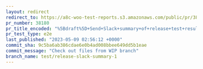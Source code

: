 ```yaml
---
layout: redirect
redirect_to: https://a8c-woo-test-reports.s3.amazonaws.com/public/pr/38180/e2e/index.html
pr_number: 38180
pr_title_encoded: "%5Bdraft%5D+Send+Slack+summary+of+release+test+results"
pr_test_type: e2e
last_published: "2023-05-09 02:56:12 +0000"
commit_sha: 9c5ba6ab386cdae6e0b4ad008bbee649dd5b1eae
commit_message: "Check out files from WIP branch"
branch_name: test/release-slack-summary-1
---
```

